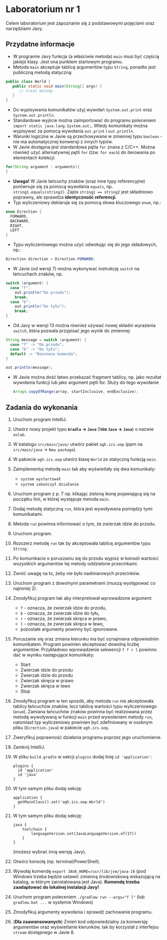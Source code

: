 # Laboratorium nr 1

Celem laboratorium jest zapoznanie się z podstawowymi pojęciami oraz narzędziami Javy.

## Przydatne informacje
* W programie Javy funkcja (a właściwie metoda) `main` musi być częścią jakiejś klasy. Jest ona punktem startowym programu.
* Metoda `main` akceptuje tablicę argumentów typu `String`, ponadto jest publiczną metodą statyczną:
```java
public class World {
   public static void main(String[] args) {
      // treść metody
   }
}
```
* Do wypisywania komunikatów użyj wywołań `System.out.print` oraz `System.out.println`.
* Standardowe wyjście można zaimportować do programu poleceniem `import static java.lang.System.out;`. 
  Wtedy komunikaty można wypisywać za pomocą wywołania `out.print` i `out.println`.
* Warunki logiczne w Javie są przechowywane w zmiennej typu `boolean` - nie ma automatycznej konwersji z innych typów.
* W Javie dostępna jest standardowa pętla `for` znana z C/C++. Można również użyć alternatywnej pętli `for` (tzw. `for each`) 
  do iterowania po elementach kolekcji:
```java
for(String argument : arguments){
}
```
* **Uwaga!** W Javie łańcuchy znaków (oraz inne typy referencyjne) porównuje się za pomocą wywołania `equals`, np.
  `string1.equals(string2)`. Zapis `string1 == string2` jest składniowo poprawny, ale sprawdza **identyczność referencji**.
* Typ wyliczeniowy deklaruje się za pomocą słowa kluczowego `enum`, np.:
```java
enum Direction {
  FORWARD,
  BACKWARD,
  RIGHT,
  LEFT
}
```
* Typu wyliczeniowego można użyć odwołując się do jego składowych, np.:
```java
Direction direction = Direction.FORWARD;
```
* W Javie (od wersji 7) można wykonywać instrukcję `switch` na łańcuchach znaków, np.
```java
switch (argument) {
  case "f":
    out.println("Do przodu");
    break;
  case "b":
    out.println("Do tyłu");
    break;
}
```
* Od Javy w wersji 13 można również używać nowej składni wyrażenia `switch`, która pozwala przypisać jego wynik do
  zmiennej:
```java
String message = switch (argument) {
  case "f" -> "Do przodu";
  case "b" -> "Do tyłu";
  default -> "Nieznana komenda";
}

out.println(message);
```

* W Javie można dość łatwo przekazać fragment tablicy, np. jako rezultat wywołania funkcji lub jako argument pętli for.
  Służy do tego wywołanie 
  ```java
  Arrays.copyOfRange(array, startInclusive, endExclusive);
  ```


## Zadania do wykonania

1. Uruchom program IntelliJ.
2. Utwórz nowy projekt typu **`Gradle` -> `Java`** (!**nie `Java` -> `Java`**) o nazwie `oolab`.
3. W katalogu `src/main/java/` utwórz pakiet `agh.ics.oop` (ppm na `src/main/java` -> `New package`).
4. W pakiecie `agh.ics.oop` utwórz klasę `World` ze statyczną funkcją `main`.
5. Zaimplementuj metodę `main` tak aby wyświetlały się dwa komunikaty:
   - `system wystartował`
   - `system zakończył działanie`
6. Uruchom program z p. 7 np. klikając zieloną ikonę pojawiającą się na początku linii, w której występuje metoda `main`.
7. Dodaj metodę statyczną `run`, która jest wywoływana pomiędzy tymi komunikatami.
8. Metoda `run` powinna informować o tym, że zwierzak idzie do przodu.
9. Uruchom program.
10. Rozszerz metodę `run` tak by akceptowała tablicę argumentów typu `String`.
11. Po komunikacie o poruszaniu się do przodu wypisz w konsoli wartości wszystkich argumentów tej metody oddzielone przecinkami.
12. Zwróć uwagę na to, żeby nie było nadmiarowych przecinków.
13. Uruchom program z dowolnymi parametrami (muszą występować co najmniej 2).
14. Zmodyfikuj program tak aby interpretował wprowadzone argument:

    - `f` - oznacza, że zwierzak idzie do przodu,
    - `b` - oznacza, że zwierzak idzie do tyłu,
    - `r` - oznacza, że zwierzak skręca w prawo,
    - `l` - oznacza, że zwierzak skręca w lewo,
    - pozostałe argumenty powinny być ignorowane.
15. Poruszanie się oraz zmiana kierunku ma być oznajmiana odpowiednim komunikatem. Program powinien akceptować dowolną liczbę
    argumentów. Przykładowo wprowadzenie sekwencji `f f r l` powinno dać w wyniku następujące komunikaty:
    - Start
    - Zwierzak idzie do przodu
    - Zwierzak idzie do przodu
    - Zwierzak skręca w prawo
    - Zwierzak skręca w lewo
    - Stop
16. Zmodyfikuj program w ten sposób, aby metoda `run` nie akceptowała tablicy łańcuchów znaków, lecz tablicę
    wartości typu wyliczeniowego (`enum`). Zamiana łańcuchów znaków powinna być realizowana przez metodę wywoływaną w
    funkcji `main` przed wywołaniem metody `run`, natomiast typ wyliczeniowy powinien być zdefiniowany w osobnym pliku
    (`Direction.java`) w pakiecie `agh.ics.oop`.
17. Zweryfikuj poprawność działania programu poprzez jego uruchomienie.
18. Zamknij IntelliJ.

19. W pliku `build.gradle` w sekcji `plugins` dodaj linię `id 'application'`: 
    ```
    plugins {
      id 'application'
      id 'java'
    }
    ```
20. W tym samym pliku dodaj sekcję:
    ```
    application {
      getMainClass().set('agh.ics.oop.World')
    }
    ```
21. W tym samym pliku dodaj sekcję:
    ```
    java {
        toolchain {
            languageVersion.set(JavaLanguageVersion.of(17))
        }
    }
    ```
    (możesz wybrać inną wersję Javy).
22. Otwórz konsolę (np. terminal/PowerShell).
23. Wywołaj komendę `export JAVA_HOME=/usr/lib/jvm/java-16` (pod Windows trzeba będzie ustawić zmienną środowiskową wskazującą na katalog, w którym zainstalowana jest Java). **Komendę trzeba zaadaptować do lokalnej instalacji Javy!**
24. Uruchom program poleceniem `./gradlew run --args="f l"` (lub `gradlew.bat ...` w systemie Windows)
25. Zmodyfikuj argumenty wywołania i sprawdź zachowanie programu.
26. (**Dla zaawansowanych**) Zmień kod odpowiedzialny za konwersję argumentów oraz wyświetlanie kierunków, tak by 
    korzystał z interfejsu `stream` dostępnego w Javie 8.
